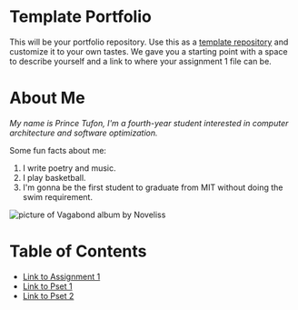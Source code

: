 # Template Portfolio
This will be your portfolio repository. Use this as a [template repository](https://docs.github.com/en/repositories/creating-and-managing-repositories/creating-a-template-repository) and customize it to your own tastes. We gave you a starting point with a space to describe yourself and a link to where your assignment 1 file can be.

# About Me
*My name is Prince Tufon, I'm a fourth-year student interested in computer architecture and software optimization.*

Some fun facts about me:
1. I write poetry and music.
2. I play basketball.
3. I'm gonna be the first student to graduate from MIT without doing the swim requirement.

![picture of Vagabond album by Noveliss](https://f4.bcbits.com/img/a3227339003_10.jpg)

# Table of Contents
- [Link to Assignment 1](assignments/assignment1.md)
- [Link to Pset 1](assignments/pset1.md)
- [Link to Pset 2](assignments/pset2.md)
